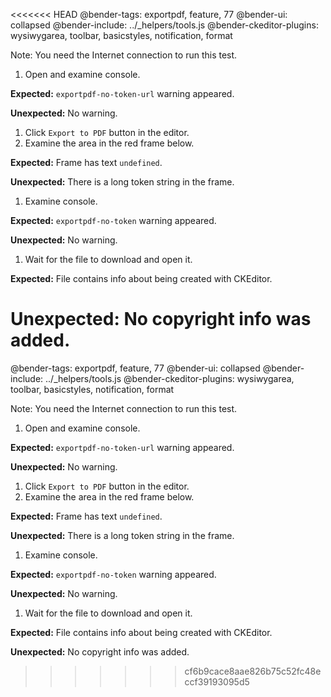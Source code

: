 <<<<<<< HEAD
@bender-tags: exportpdf, feature, 77
@bender-ui: collapsed
@bender-include: ../_helpers/tools.js
@bender-ckeditor-plugins: wysiwygarea, toolbar, basicstyles, notification, format

Note: You need the Internet connection to run this test.

1. Open and examine console.

  **Expected:** `exportpdf-no-token-url` warning appeared.

  **Unexpected:** No warning.

1. Click `Export to PDF` button in the editor.
1. Examine the area in the red frame below.

  **Expected:** Frame has text `undefined`.

  **Unexpected:** There is a long token string in the frame.

1. Examine console.

  **Expected:** `exportpdf-no-token` warning appeared.

  **Unexpected:** No warning.

1. Wait for the file to download and open it.

  **Expected:** File contains info about being created with CKEditor.

  **Unexpected:** No copyright info was added.
=======
@bender-tags: exportpdf, feature, 77
@bender-ui: collapsed
@bender-include: ../_helpers/tools.js
@bender-ckeditor-plugins: wysiwygarea, toolbar, basicstyles, notification, format

Note: You need the Internet connection to run this test.

1. Open and examine console.

  **Expected:** `exportpdf-no-token-url` warning appeared.

  **Unexpected:** No warning.

1. Click `Export to PDF` button in the editor.
1. Examine the area in the red frame below.

  **Expected:** Frame has text `undefined`.

  **Unexpected:** There is a long token string in the frame.

1. Examine console.

  **Expected:** `exportpdf-no-token` warning appeared.

  **Unexpected:** No warning.

1. Wait for the file to download and open it.

  **Expected:** File contains info about being created with CKEditor.

  **Unexpected:** No copyright info was added.
>>>>>>> cf6b9cace8aae826b75c52fc48eccf39193095d5
